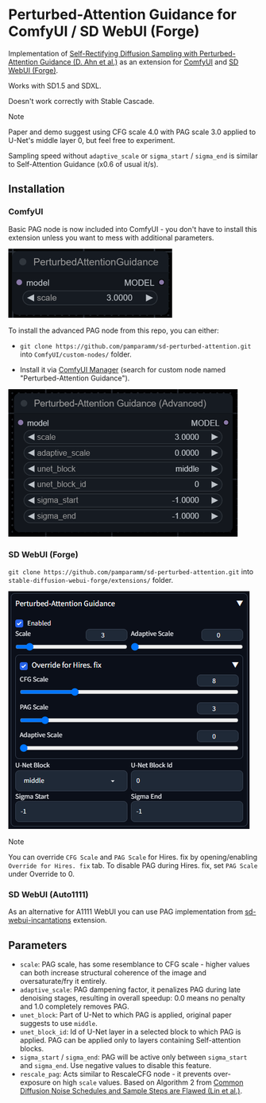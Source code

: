 # Perturbed-Attention Guidance for ComfyUI / SD WebUI (Forge)

Implementation of [Self-Rectifying Diffusion Sampling with Perturbed-Attention Guidance (D. Ahn et al.)](https://ku-cvlab.github.io/Perturbed-Attention-Guidance/) as an extension for [ComfyUI](https://github.com/comfyanonymous/ComfyUI) and [SD WebUI (Forge)](https://github.com/lllyasviel/stable-diffusion-webui-forge).

Works with SD1.5 and SDXL.

Doesn't work correctly with Stable Cascade.

> [!NOTE]
> Paper and demo suggest using CFG scale 4.0 with PAG scale 3.0 applied to U-Net's middle layer 0, but feel free to experiment.
>
> Sampling speed without `adaptive_scale` or `sigma_start` / `sigma_end` is similar to Self-Attention Guidance (x0.6 of usual it/s).

## Installation

### ComfyUI

Basic PAG node is now included into ComfyUI - you don't have to install this extension unless you want to mess with additional parameters.

![comfyui-node-basic](examples/comfyui-node-basic.png)

To install the advanced PAG node from this repo, you can either:

- `git clone https://github.com/pamparamm/sd-perturbed-attention.git` into `ComfyUI/custom-nodes/` folder.

- Install it via [ComfyUI Manager](https://github.com/ltdrdata/ComfyUI-Manager) (search for custom node named "Perturbed-Attention Guidance").

![comfyui-node-advanced](examples/comfyui-node-advanced.png)

### SD WebUI (Forge)

`git clone https://github.com/pamparamm/sd-perturbed-attention.git` into `stable-diffusion-webui-forge/extensions/` folder.

![forge-script](examples/forge-script.png)

> [!NOTE]
> You can override `CFG Scale` and `PAG Scale` for Hires. fix by opening/enabling `Override for Hires. fix` tab.
> To disable PAG during Hires. fix, set `PAG Scale` under Override to 0.

### SD WebUI (Auto1111)

As an alternative for A1111 WebUI you can use PAG implementation from [sd-webui-incantations](https://github.com/v0xie/sd-webui-incantations) extension.

## Parameters

- `scale`: PAG scale, has some resemblance to CFG scale - higher values can both increase structural coherence of the image and oversaturate/fry it entirely.
- `adaptive_scale`: PAG dampening factor, it penalizes PAG during late denoising stages, resulting in overall speedup: 0.0 means no penalty and 1.0 completely removes PAG.
- `unet_block`: Part of U-Net to which PAG is applied, original paper suggests to use `middle`.
- `unet_block_id`: Id of U-Net layer in a selected block to which PAG is applied. PAG can be applied only to layers containing Self-attention blocks.
- `sigma_start` / `sigma_end`: PAG will be active only between `sigma_start` and `sigma_end`. Use negative values to disable this feature.
- `rescale_pag`: Acts similar to RescaleCFG node - it prevents over-exposure on high `scale` values. Based on Algorithm 2 from [Common Diffusion Noise Schedules and Sample Steps are Flawed (Lin et al.)](https://arxiv.org/abs/2305.08891).

